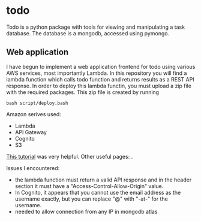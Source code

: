 # todo

Todo is a python package with tools for viewing and manipulating a task database.
The database is a mongodb, accessed using pymongo.

## Web application

I have begun to implement a web application frontend for todo using various AWS services, most importantly Lambda.
In this repository you will find a lambda function which calls todo function and returns results as a REST API response.
In order to deploy this lambda functin, you must upload a zip file with the required packages.
This zip file is created by running

    bash script/deploy.bash

Amazon serives used:

* Lambda
* API Gateway
* Cognito
* S3

[This tutorial](https://aws.amazon.com/getting-started/serverless-web-app/) was very helpful.
Other useful pages: [](http://docs.aws.amazon.com/cognito/latest/developerguide/using-amazon-cognito-identity-user-pools-javascript-example-authenticating-admin-created-user.html).


Issues I encountered:

* the lambda function must return a valid API response and in the header section it must have a "Access-Control-Allow-Origin" value.
* In Cognito, it appears that you cannot use the email address as the username exactly, but you can replace "@" with "-at-" for the username.
* needed to allow connection from any IP in mongodb atlas



